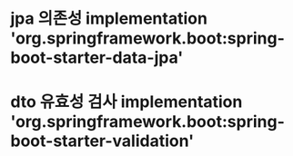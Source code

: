 
# jpa 의존성 implementation 'org.springframework.boot:spring-boot-starter-data-jpa'
# dto 유효성 검사 implementation 'org.springframework.boot:spring-boot-starter-validation'
